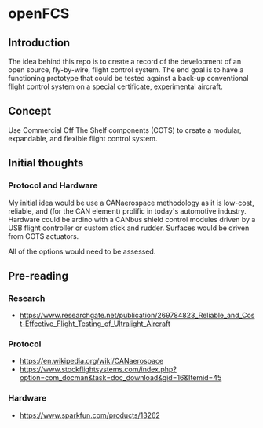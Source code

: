 # openFCS

## Introduction

The idea behind this repo is to create a record of the development of an open source, fly-by-wire, flight control system.  The end goal is to have a functioning prototype that could be tested against a back-up conventional flight control system on a special certificate, experimental aircraft.

## Concept

Use Commercial Off The Shelf components (COTS) to create a modular, expandable, and flexible flight control system.

## Initial thoughts

### Protocol and Hardware

My initial idea would be use a CANaerospace methodology as it is low-cost, reliable, and (for the CAN element) prolific in today's automotive industry.  Hardware could be ardino with a CANbus shield control modules driven by a USB flight controller or custom stick and rudder.  Surfaces would be driven from COTS actuators.

All of the options would need to be assessed.

## Pre-reading

### Research

- https://www.researchgate.net/publication/269784823_Reliable_and_Cost-Effective_Flight_Testing_of_Ultralight_Aircraft

### Protocol

- https://en.wikipedia.org/wiki/CANaerospace
- https://www.stockflightsystems.com/index.php?option=com_docman&task=doc_download&gid=16&Itemid=45

### Hardware

- https://www.sparkfun.com/products/13262
